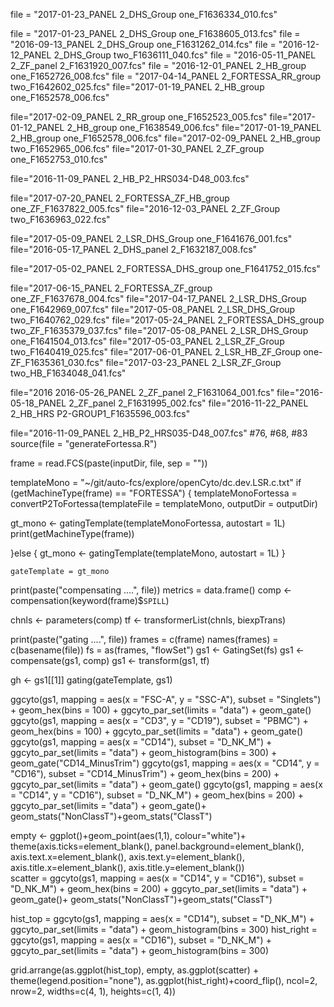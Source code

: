 file = "2017-01-23_PANEL 2_DHS_Group one_F1636334_010.fcs"

file = "2017-01-23_PANEL 2_DHS_Group one_F1638605_013.fcs"
file = "2016-09-13_PANEL 2_DHS_Group one_F1631262_014.fcs"
file = "2016-12-12_PANEL 2_DHS_Group two_F1636111_040.fcs"
file = "2016-05-11_PANEL 2_ZF_panel 2_F1631920_007.fcs"
file = "2016-12-01_PANEL 2_HB_group one_F1652726_008.fcs"
file = "2017-04-14_PANEL 2_FORTESSA_RR_group two_F1642602_025.fcs"
file="2017-01-19_PANEL 2_HB_group one_F1652578_006.fcs"

file="2017-02-09_PANEL 2_RR_group one_F1652523_005.fcs"
file="2017-01-12_PANEL 2_HB_group one_F1638549_006.fcs"
file="2017-01-19_PANEL 2_HB_group one_F1652578_006.fcs"
	file="2017-02-09_PANEL 2_HB_group two_F1652965_006.fcs"
file="2017-01-30_PANEL 2_ZF_group one_F1652753_010.fcs"





file="2016-11-09_PANEL 2_HB_P2_HRS034-D48_003.fcs"

file="2017-07-20_PANEL 2_FORTESSA_ZF_HB_group one_ZF_F1637822_005.fcs"
file="2016-12-03_PANEL 2_ZF_Group two_F1636963_022.fcs"

file="2017-05-09_PANEL 2_LSR_DHS_Group one_F1641676_001.fcs"
file="2016-05-17_PANEL 2_DHS_panel 2_F1632187_008.fcs"

file="2017-05-02_PANEL 2_FORTESSA_DHS_group one_F1641752_015.fcs"

file="2017-06-15_PANEL 2_FORTESSA_ZF_group one_ZF_F1637678_004.fcs"
file="2017-04-17_PANEL 2_LSR_DHS_Group one_F1642969_007.fcs"
file="2017-05-08_PANEL 2_LSR_DHS_Group two_F1640762_029.fcs"
file="2017-05-24_PANEL 2_FORTESSA_DHS_group two_ZF_F1635379_037.fcs"
file="2017-05-08_PANEL 2_LSR_DHS_Group one_F1641504_013.fcs"
file="2017-05-03_PANEL 2_LSR_ZF_Group two_F1640419_025.fcs"
file="2017-06-01_PANEL 2_LSR_HB_ZF_Group one-ZF_F1635361_030.fcs"
file="2017-03-23_PANEL 2_LSR_ZF_Group two_HB_F1634048_041.fcs"

file="2016 2016-05-26_PANEL 2_ZF_panel 2_F1631064_001.fcs"
file="2016-05-18_PANEL 2_ZF_panel 2_F1631995_002.fcs"
file="2016-11-22_PANEL 2_HB_HRS P2-GROUP1_F1635596_003.fcs"

file="2016-11-09_PANEL 2_HB_P2_HRS035-D48_007.fcs"
 #76, #68, #83
source(file = "generateFortessa.R")

frame = read.FCS(paste(inputDir, file, sep = ""))

templateMono = "~/git/auto-fcs/explore/openCyto/dc.dev.LSR.c.txt"
if (getMachineType(frame) == "FORTESSA") {
  templateMonoFortessa = convertP2ToFortessa(templateFile = templateMono, outputDir = outputDir)
  
  gt_mono <-
    gatingTemplate(templateMonoFortessa, autostart = 1L)
  print(getMachineType(frame))
  
}else {
  gt_mono <-
    gatingTemplate(templateMono, autostart = 1L)
}

    gateTemplate = gt_mono
    
print(paste("compensating ....", file))
metrics = data.frame()
comp <- compensation(keyword(frame)$`SPILL`)

chnls <- parameters(comp)
tf <- transformerList(chnls, biexpTrans)

print(paste("gating ....", file))
frames = c(frame)
names(frames) = c(basename(file))
fs =  as(frames, "flowSet")
gs1 <- GatingSet(fs)
gs1 <- compensate(gs1, comp)
gs1 <- transform(gs1, tf)

gh <- gs1[[1]]
gating(gateTemplate, gs1)


ggcyto(gs1,
              mapping = aes(x = "FSC-A", y = "SSC-A"),
              subset = "Singlets") +
    geom_hex(bins = 100) + ggcyto_par_set(limits = "data") + geom_gate()
 ggcyto(gs1,
                mapping = aes(x = "CD3", y = "CD19"),
                subset = "PBMC") +
    geom_hex(bins = 100) + ggcyto_par_set(limits = "data") + geom_gate()   
ggcyto(gs1,
       mapping = aes(x = "CD14"),
       subset = "D_NK_M") + ggcyto_par_set(limits = "data") + geom_histogram(bins = 300) + geom_gate("CD14_MinusTrim")
ggcyto(gs1,
              mapping = aes(x = "CD14", y = "CD16"),
              subset = "CD14_MinusTrim") +
    geom_hex(bins = 200) + ggcyto_par_set(limits = "data") + geom_gate()
  ggcyto(gs1,
              mapping = aes(x = "CD14", y = "CD16"),
              subset = "D_NK_M") +
    geom_hex(bins = 200) + ggcyto_par_set(limits = "data") + geom_gate()+ geom_stats("NonClassT")+geom_stats("ClassT") 
 
empty <- ggplot()+geom_point(aes(1,1), colour="white")+
         theme(axis.ticks=element_blank(), 
               panel.background=element_blank(), 
               axis.text.x=element_blank(), axis.text.y=element_blank(),           
               axis.title.x=element_blank(), axis.title.y=element_blank())      
scatter =   ggcyto(gs1,
              mapping = aes(x = "CD14", y = "CD16"),
              subset = "D_NK_M") +
    geom_hex(bins = 200) + ggcyto_par_set(limits = "data") + geom_gate()+ geom_stats("NonClassT")+geom_stats("ClassT")
   
    
hist_top =   ggcyto(gs1,
       mapping = aes(x = "CD14"),
       subset = "D_NK_M") + ggcyto_par_set(limits = "data") + geom_histogram(bins = 300) 
       hist_right =   ggcyto(gs1,
       mapping = aes(x = "CD16"),
       subset = "D_NK_M") + ggcyto_par_set(limits = "data") + geom_histogram(bins = 300)
    
grid.arrange(as.ggplot(hist_top), empty, as.ggplot(scatter) + theme(legend.position="none"), as.ggplot(hist_right)+coord_flip(), ncol=2, nrow=2, widths=c(4, 1), heights=c(1, 4))
   